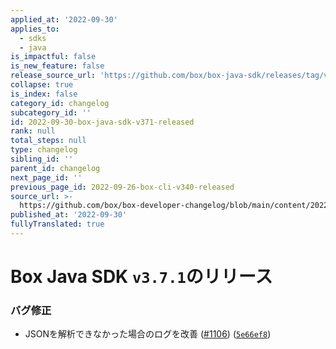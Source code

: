 ```yaml
---
applied_at: '2022-09-30'
applies_to:
  - sdks
  - java
is_impactful: false
is_new_feature: false
release_source_url: 'https://github.com/box/box-java-sdk/releases/tag/v3.7.1'
collapse: true
is_index: false
category_id: changelog
subcategory_id: ''
id: 2022-09-30-box-java-sdk-v371-released
rank: null
total_steps: null
type: changelog
sibling_id: ''
parent_id: changelog
next_page_id: ''
previous_page_id: 2022-09-26-box-cli-v340-released
source_url: >-
  https://github.com/box/box-developer-changelog/blob/main/content/2022/09-30-box-java-sdk-v371-released.md
published_at: '2022-09-30'
fullyTranslated: true
---
```

# Box Java SDK `v3.7.1`のリリース

### バグ修正

* JSONを解析できなかった場合のログを改善 ([#1106][1]) ([`5e66ef8`][2])

[1]: https://github.com/box/box-java-sdk/issues/1106

[2]: https://github.com/box/box-java-sdk/commit/5e66ef8cc983a6cff34995efc75e9effd3195d48
